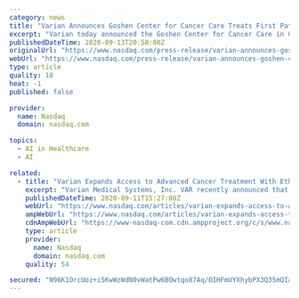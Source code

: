 ```yaml
---
category: news
title: "Varian Announces Goshen Center for Cancer Care Treats First Patient with Ethos® Therapy, Expanding Access to Personalized Cancer Care"
excerpt: "Varian today announced the Goshen Center for Cancer Care in Goshen, Ind., treated its first patient with Ethos™ therapy, marking the first availability of this advanced cancer treatment in the state of Indiana."
publishedDateTime: 2020-09-13T20:58:00Z
originalUrl: "https://www.nasdaq.com/press-release/varian-announces-goshen-center-for-cancer-care-treats-first-patient-with-ethosr"
webUrl: "https://www.nasdaq.com/press-release/varian-announces-goshen-center-for-cancer-care-treats-first-patient-with-ethosr"
type: article
quality: 18
heat: -1
published: false

provider:
  name: Nasdaq
  domain: nasdaq.com

topics:
  - AI in Healthcare
  - AI

related:
  - title: "Varian Expands Access to Advanced Cancer Treatment With Ethos"
    excerpt: "Varian Medical Systems, Inc. VAR recently announced that Goshen Center for Cancer Care in Goshen treated its first patient with Ethos Therapy. This marks the first availability of this advanced cancer treatment in Indiana."
    publishedDateTime: 2020-09-11T15:27:00Z
    webUrl: "https://www.nasdaq.com/articles/varian-expands-access-to-advanced-cancer-treatment-with-ethos-2020-09-11"
    ampWebUrl: "https://www.nasdaq.com/articles/varian-expands-access-to-advanced-cancer-treatment-with-ethos-2020-09-11?amp"
    cdnAmpWebUrl: "https://www-nasdaq-com.cdn.ampproject.org/c/s/www.nasdaq.com/articles/varian-expands-access-to-advanced-cancer-treatment-with-ethos-2020-09-11?amp"
    type: article
    provider:
      name: Nasdaq
      domain: nasdaq.com
    quality: 54

secured: "N96K1OrcUoz+i5KwWzWdN0vWatPw6BQwtqo87Aq/OIHFmUYXhybPX3Q35mQIaJ2PnBmYyujONHHskMGKGqI+n0FEdERLesn8WXkwFvsvRx7SshC3kPU/0FCvD1W6BRkSNN7+tQJlfW3Pii2bFTuC51sw0OqZR45Tkh7kzZsqir8TCBrGw29Q78b/bcd8XjUFTeDdqJofad3DPi/CCELGpjZq/FgN8FPeZTz/UyBIWpbmY+sK1nWm9YjQ5hibu76PYOeUNuSNjSFnx/C4XdHn5gS4RTFbrXyVozbpzOege8mHRjaUlRqm8fhGuHRNMUwOfL4VH1Hlx5m5quiuZfvs1c9A/8mLzVijfjXjCG6rVU0=;giQgWxwCpuyjIBVpyr+j5g=="
---
```


